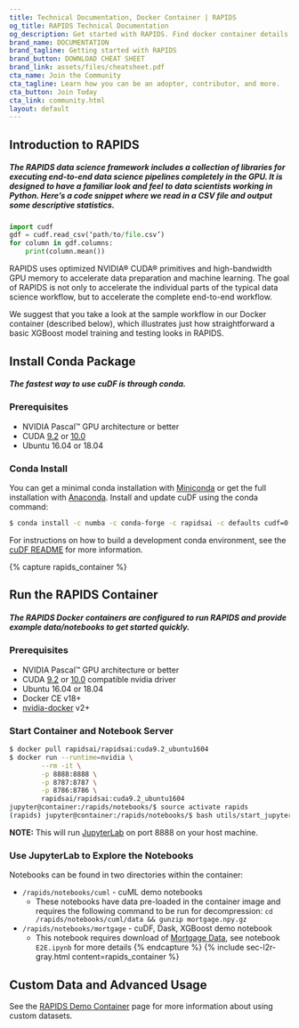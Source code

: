 ```yaml
---
title: Technical Documentation, Docker Container | RAPIDS
og_title: RAPIDS Technical Documentation
og_description: Get started with RAPIDS. Find docker container details, download and installation details, and more.
brand_name: DOCUMENTATION
brand_tagline: Getting started with RAPIDS
brand_button: DOWNLOAD CHEAT SHEET
brand_link: assets/files/cheatsheet.pdf
cta_name: Join the Community
cta_tagline: Learn how you can be an adopter, contributor, and more.
cta_button: Join Today
cta_link: community.html
layout: default
---
```


## Introduction to RAPIDS

##### The RAPIDS data science framework includes a collection of libraries for executing end-to-end data science pipelines completely in the GPU. It is designed to have a familiar look and feel to data scientists working in Python. Here’s a code snippet where we read in a CSV file and output some descriptive statistics.

```python
import cudf
gdf = cudf.read_csv(‘path/to/file.csv’)
for column in gdf.columns:
    print(column.mean())
```

RAPIDS uses optimized NVIDIA® CUDA® primitives and high-bandwidth GPU memory to accelerate data preparation and machine learning. The goal of RAPIDS is not only to accelerate the individual parts of the typical data science workflow, but to accelerate the complete end-to-end workflow.

We suggest that you take a look at the sample workflow in our Docker container (described below), which illustrates just how straightforward a basic XGBoost model training and testing looks in RAPIDS.


## Install Conda Package

##### The fastest way to use cuDF is through conda.

### Prerequisites

* NVIDIA Pascal™ GPU architecture or better
* CUDA [9.2](https://developer.nvidia.com/cuda-92-download-archive) or [10.0](https://developer.nvidia.com/cuda-downloads)
* Ubuntu 16.04 or 18.04

### Conda Install

You can get a minimal conda installation with [Miniconda](https://conda.io/miniconda.html) or get the full installation with [Anaconda](https://www.anaconda.com/download). Install and update cuDF using the conda command:

```bash
$ conda install -c numba -c conda-forge -c rapidsai -c defaults cudf=0.2.0
```

For instructions on how to build a development conda environment, see the [cuDF README](https://github.com/rapidsai/cudf#conda) for more information.

{% capture rapids_container %}
## Run the RAPIDS Container

##### The RAPIDS Docker containers are configured to run RAPIDS and provide example data/notebooks to get started quickly.

### Prerequisites

* NVIDIA Pascal™ GPU architecture or better
* CUDA [9.2](https://developer.nvidia.com/cuda-92-download-archive) or [10.0](https://developer.nvidia.com/cuda-downloads) compatible nvidia driver
* Ubuntu 16.04 or 18.04
* Docker CE v18+
* [nvidia-docker](https://github.com/nvidia/nvidia-docker/wiki/Installation-(version-2.0)) v2+

### Start Container and Notebook Server

```bash
$ docker pull rapidsai/rapidsai:cuda9.2_ubuntu1604
$ docker run --runtime=nvidia \
        --rm -it \
        -p 8888:8888 \
        -p 8787:8787 \
        -p 8786:8786 \
        rapidsai/rapidsai:cuda9.2_ubuntu1604
jupyter@container:/rapids/notebooks/$ source activate rapids
(rapids) jupyter@container:/rapids/notebooks/$ bash utils/start_jupyter.sh
```
**NOTE:** This will run [JupyterLab](https://jupyterlab.readthedocs.io/en/stable/) on port 8888 on your host machine.

### Use JupyterLab to Explore the Notebooks

Notebooks can be found in two directories within the container:

* `/rapids/notebooks/cuml` - cuML demo notebooks
  * These notebooks have data pre-loaded in the container image and requires the following command to be run for decompression: `cd /rapids/notebooks/cuml/data && gunzip mortgage.npy.gz`
* `/rapids/notebooks/mortgage` - cuDF, Dask, XGBoost demo notebook
  * This notebook requires download of [Mortgage Data](datasets/mortgage-data), see notebook `E2E.ipynb` for more details
{% endcapture %}
{% include sec-l2r-gray.html content=rapids_container %}

## Custom Data and Advanced Usage

See the [RAPIDS Demo Container](https://rapidsai.github.io/demos/containers/rapids-demo) page for more information about using custom datasets.
